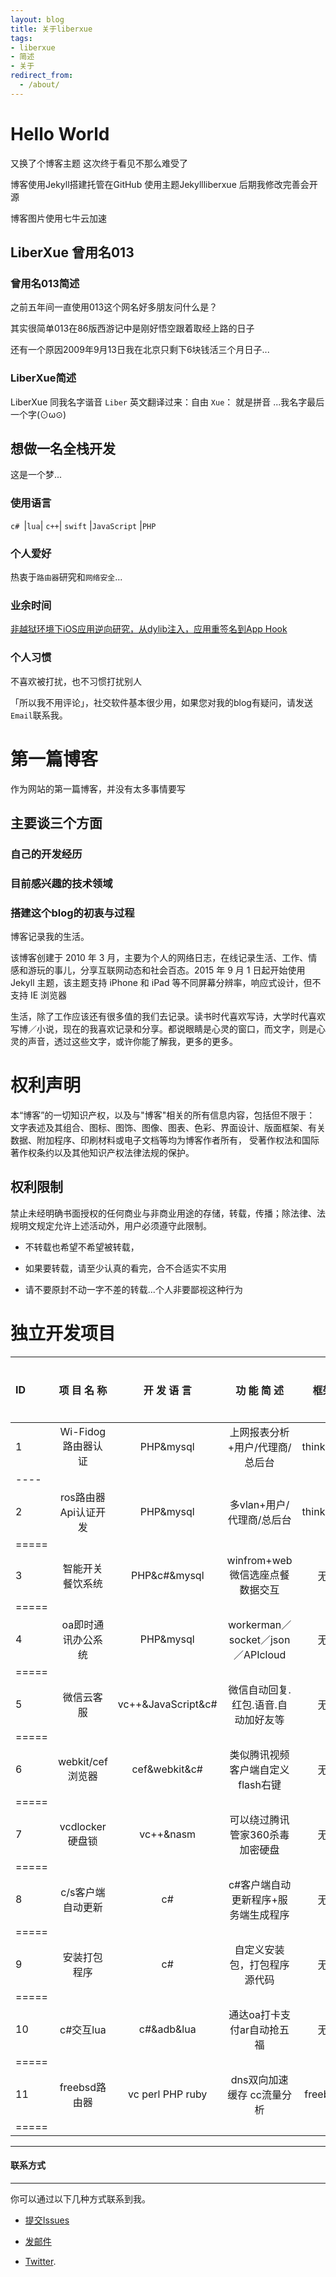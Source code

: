 ```yaml
---
layout: blog
title: 关于liberxue
tags: 
- liberxue
- 简述
- 关于
redirect_from:
  - /about/
---
```


# Hello World
又换了个博客主题 这次终于看见不那么难受了
 
博客使用Jekyll搭建托管在GitHub 使用主题Jekyllliberxue 后期我修改完善会开源
 

博客图片使用七牛云加速

##  LiberXue  曾用名013
 
### 曾用名013简述
 
之前五年间一直使用013这个网名好多朋友问什么是？
 

其实很简单013在86版西游记中是刚好悟空跟着取经上路的日子
 
还有一个原因2009年9月13日我在北京只剩下6块钱活三个月日子...
 
### LiberXue简述
 
LiberXue 同我名字谐音 ``Liber`` 英文翻译过来：自由 ``Xue``： 就是拼音 ...我名字最后一个字(⊙ω⊙)

## 想做一名全栈开发

这是一个梦...

### 使用语言

``c# ``|``lua``| ``c++``| ``swift`` |``JavaScript`` |``PHP``
 

### 个人爱好

 热衷于``路由器``研究和``网络安全``...
 

### 业余时间

[非越狱环境下iOS应用逆向研究，从dylib注入，应用重签名到App Hook](https://github.com/liberxueios)
 

### 个人习惯
 
不喜欢被打扰，也不习惯打扰别人
 
「所以我不用评论」，社交软件基本很少用，如果您对我的blog有疑问，请发送``Email``联系我。
 
# 第一篇博客
 
作为网站的第一篇博客，并没有太多事情要写

 
## 主要谈三个方面
 
### 自己的开发经历
 

 
### 目前感兴趣的技术领域
 

### 搭建这个blog的初衷与过程
 
博客记录我的生活。

该博客创建于 2010 年 3 月，主要为个人的网络日志，在线记录生活、工作、情感和游玩的事儿，分享互联网动态和社会百态。2015 年 9 月 1 日起开始使用  Jekyll 主题，该主题支持 iPhone 和 iPad 等不同屏幕分辨率，响应式设计，但不支持 IE 浏览器


生活，除了工作应该还有很多值的我们去记录。读书时代喜欢写诗，大学时代喜欢写博／小说，现在的我喜欢记录和分享。都说眼睛是心灵的窗口，而文字，则是心灵的声音，透过这些文字，或许你能了解我，更多的更多。

# 权利声明
 
本“博客”的一切知识产权，以及与"博客"相关的所有信息内容，包括但不限于： 文字表述及其组合、图标、图饰、图像、图表、色彩、界面设计、版面框架、有关数据、附加程序、印刷材料或电子文档等均为博客作者所有， 受著作权法和国际著作权条约以及其他知识产权法律法规的保护。
## 权利限制
 
禁止未经明确书面授权的任何商业与非商业用途的存储，转载，传播；除法律、法规明文规定允许上述活动外，用户必须遵守此限制。
 
* 不转载也希望不希望被转载，
 
* 如果要转载，请至少认真的看完，合不合适实不实用
 

* 请不要原封不动一字不差的转载...个人非要鄙视这种行为

 
# 独立开发项目

ID|项 目 名 称| 开 发 语 言| 功 能 简 述| 框架| 是否上线|
|:--------|:-------:|:-------:|:-------:|:-------:|-------:|
1|Wi-Fidog路由器认证| PHP&mysql|上网报表分析+用户/代理商/总后台|thinkphp|是
|----
2|ros路由器Api认证开发|PHP&mysql|多vlan+用户/代理商/总后台|thinkphp|是
|=====
3|智能开关餐饮系统|PHP&c#&mysql|winfrom+web微信选座点餐数据交互|无|是
|=====
4|oa即时通讯办公系统|PHP&mysql|workerman／socket／json／APIcloud|无|是
|=====
5|微信云客服|vc++&JavaScript&c#|微信自动回复.红包.语音.自动加好友等|无|是
|=====
6|webkit/cef浏览器|cef&webkit&c#|类似腾讯视频客户端自定义flash右键|无|是
|=====
7|vcdlocker硬盘锁|vc++&nasm|可以绕过腾讯管家360杀毒加密硬盘|无|是
|=====
8|c/s客户端自动更新|c#|c#客户端自动更新程序+服务端生成程序|无|是
|=====
9|安装打包程序|c#|自定义安装包，打包程序源代码|无|是
|=====
10|c#交互lua|c#&adb&lua|通达oa打卡支付ar自动抢五福|无|是
|=====
11|freebsd路由器|vc perl PHP ruby|dns双向加速缓存 cc流量分析|freebsd|没有
|=====

******


#### 联系方式
******
 
你可以通过以下几种方式联系到我。
* [提交Issues](https://github.com/liberxue)
 
* [发邮件](mailto:liberxue@gmail.com)
 
* [Twitter](https://twitter.com/liberxue).
